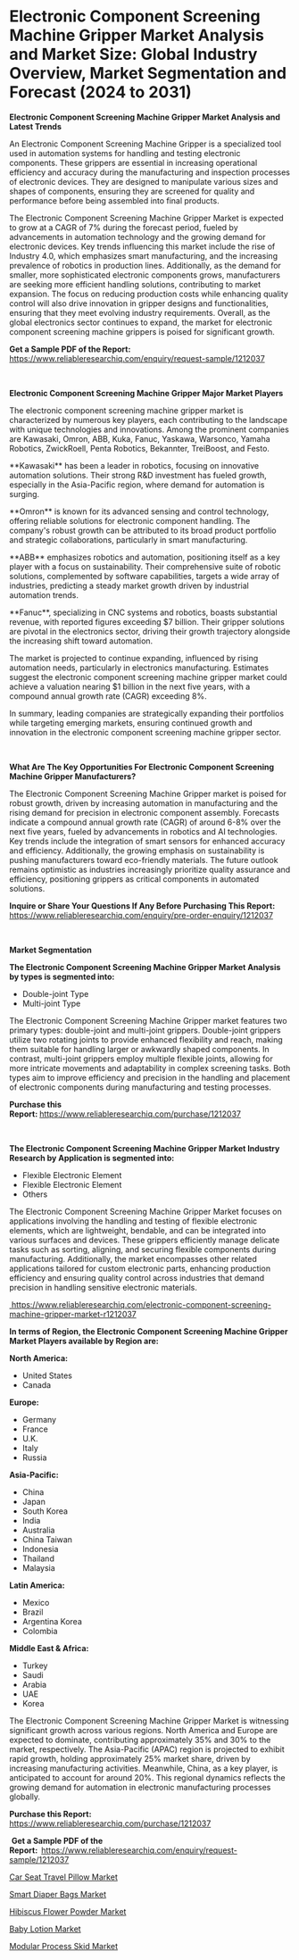 <p><h1>Electronic Component Screening Machine Gripper Market Analysis and Market Size: Global Industry Overview, Market Segmentation and Forecast (2024 to 2031)</h1></p><p><strong>Electronic Component Screening Machine Gripper Market Analysis and Latest Trends</strong></p>
<p><p>An Electronic Component Screening Machine Gripper is a specialized tool used in automation systems for handling and testing electronic components. These grippers are essential in increasing operational efficiency and accuracy during the manufacturing and inspection processes of electronic devices. They are designed to manipulate various sizes and shapes of components, ensuring they are screened for quality and performance before being assembled into final products.</p><p>The Electronic Component Screening Machine Gripper Market is expected to grow at a CAGR of 7% during the forecast period, fueled by advancements in automation technology and the growing demand for electronic devices. Key trends influencing this market include the rise of Industry 4.0, which emphasizes smart manufacturing, and the increasing prevalence of robotics in production lines. Additionally, as the demand for smaller, more sophisticated electronic components grows, manufacturers are seeking more efficient handling solutions, contributing to market expansion. The focus on reducing production costs while enhancing quality control will also drive innovation in gripper designs and functionalities, ensuring that they meet evolving industry requirements. Overall, as the global electronics sector continues to expand, the market for electronic component screening machine grippers is poised for significant growth.</p></p>
<p><strong>Get a Sample PDF of the Report:&nbsp;</strong> <a href="https://www.reliableresearchiq.com/enquiry/request-sample/1212037?utm_campaign=1847&utm_medium=2&utm_source=Github&utm_content=ia&utm_term=17122024&utm_id=electronic-component-screening-machine-gripper">https://www.reliableresearchiq.com/enquiry/request-sample/1212037</a></p>
<p>&nbsp;</p>
<p><strong>Electronic Component Screening Machine Gripper Major Market Players</strong></p>
<p><p>The electronic component screening machine gripper market is characterized by numerous key players, each contributing to the landscape with unique technologies and innovations. Among the prominent companies are Kawasaki, Omron, ABB, Kuka, Fanuc, Yaskawa, Warsonco, Yamaha Robotics, ZwickRoell, Penta Robotics, Bekannter, TreiBoost, and Festo.</p><p>**Kawasaki** has been a leader in robotics, focusing on innovative automation solutions. Their strong R&D investment has fueled growth, especially in the Asia-Pacific region, where demand for automation is surging. </p><p>**Omron** is known for its advanced sensing and control technology, offering reliable solutions for electronic component handling. The company's robust growth can be attributed to its broad product portfolio and strategic collaborations, particularly in smart manufacturing.</p><p>**ABB** emphasizes robotics and automation, positioning itself as a key player with a focus on sustainability. Their comprehensive suite of robotic solutions, complemented by software capabilities, targets a wide array of industries, predicting a steady market growth driven by industrial automation trends.</p><p>**Fanuc**, specializing in CNC systems and robotics, boasts substantial revenue, with reported figures exceeding $7 billion. Their gripper solutions are pivotal in the electronics sector, driving their growth trajectory alongside the increasing shift toward automation.</p><p>The market is projected to continue expanding, influenced by rising automation needs, particularly in electronics manufacturing. Estimates suggest the electronic component screening machine gripper market could achieve a valuation nearing $1 billion in the next five years, with a compound annual growth rate (CAGR) exceeding 8%.</p><p>In summary, leading companies are strategically expanding their portfolios while targeting emerging markets, ensuring continued growth and innovation in the electronic component screening machine gripper sector.</p></p>
<p>&nbsp;</p>
<p><strong>What Are The Key Opportunities For Electronic Component Screening Machine Gripper Manufacturers?</strong></p>
<p><p>The Electronic Component Screening Machine Gripper market is poised for robust growth, driven by increasing automation in manufacturing and the rising demand for precision in electronic component assembly. Forecasts indicate a compound annual growth rate (CAGR) of around 6-8% over the next five years, fueled by advancements in robotics and AI technologies. Key trends include the integration of smart sensors for enhanced accuracy and efficiency. Additionally, the growing emphasis on sustainability is pushing manufacturers toward eco-friendly materials. The future outlook remains optimistic as industries increasingly prioritize quality assurance and efficiency, positioning grippers as critical components in automated solutions.</p></p>
<p><strong>Inquire or Share Your Questions If Any Before Purchasing This Report:</strong> <a href="https://www.reliableresearchiq.com/enquiry/pre-order-enquiry/1212037?utm_campaign=1847&utm_medium=2&utm_source=Github&utm_content=ia&utm_term=17122024&utm_id=electronic-component-screening-machine-gripper">https://www.reliableresearchiq.com/enquiry/pre-order-enquiry/1212037</a></p>
<p>&nbsp;</p>
<p><strong>Market Segmentation</strong></p>
<p><strong>The Electronic Component Screening Machine Gripper Market Analysis by types is segmented into:</strong></p>
<p><ul><li>Double-joint Type</li><li>Multi-joint Type</li></ul></p>
<p><p>The Electronic Component Screening Machine Gripper market features two primary types: double-joint and multi-joint grippers. Double-joint grippers utilize two rotating joints to provide enhanced flexibility and reach, making them suitable for handling larger or awkwardly shaped components. In contrast, multi-joint grippers employ multiple flexible joints, allowing for more intricate movements and adaptability in complex screening tasks. Both types aim to improve efficiency and precision in the handling and placement of electronic components during manufacturing and testing processes.</p></p>
<p><strong>Purchase this Report:&nbsp;</strong><a href="https://www.reliableresearchiq.com/purchase/1212037?utm_campaign=1847&utm_medium=2&utm_source=Github&utm_content=ia&utm_term=17122024&utm_id=electronic-component-screening-machine-gripper">https://www.reliableresearchiq.com/purchase/1212037</a></p>
<p>&nbsp;</p>
<p><strong>The Electronic Component Screening Machine Gripper Market Industry Research by Application is segmented into:</strong></p>
<p><ul><li>Flexible Electronic Element</li><li>Flexible Electronic Element</li><li>Others</li></ul></p>
<p><p>The Electronic Component Screening Machine Gripper Market focuses on applications involving the handling and testing of flexible electronic elements, which are lightweight, bendable, and can be integrated into various surfaces and devices. These grippers efficiently manage delicate tasks such as sorting, aligning, and securing flexible components during manufacturing. Additionally, the market encompasses other related applications tailored for custom electronic parts, enhancing production efficiency and ensuring quality control across industries that demand precision in handling sensitive electronic materials.</p></p>
<p><a href="https://www.reliableresearchiq.com/electronic-component-screening-machine-gripper-market-r1212037?utm_campaign=1847&utm_medium=2&utm_source=Github&utm_content=ia&utm_term=17122024&utm_id=electronic-component-screening-machine-gripper">&nbsp;https://www.reliableresearchiq.com/electronic-component-screening-machine-gripper-market-r1212037</a></p>
<p><strong>In terms of Region, the Electronic Component Screening Machine Gripper Market Players available by Region are:</strong></p>
<p>
    <p> <strong> North America: </strong>
        <ul>
            <li>United States</li>
            <li>Canada</li>
        </ul>
        </p> 
    <p> <strong> Europe: </strong>
        <ul>
            <li>Germany</li>
            <li>France</li>
            <li>U.K.</li>
            <li>Italy</li>
            <li>Russia</li>
        </ul>
        </p> 
    <p> <strong> Asia-Pacific: </strong>
        <ul>
            <li>China</li>
            <li>Japan</li>
            <li>South Korea</li>
            <li>India</li>
            <li>Australia</li>
            <li>China Taiwan</li>
            <li>Indonesia</li>
            <li>Thailand</li>
            <li>Malaysia</li>
        </ul>
        </p> 
    <p> <strong> Latin America: </strong>
        <ul>
            <li>Mexico</li>
            <li>Brazil</li>
            <li>Argentina Korea</li>
            <li>Colombia</li>
        </ul>
        </p> 
    <p> <strong> Middle East & Africa: </strong>
        <ul>
            <li>Turkey</li>
            <li>Saudi</li>
            <li>Arabia</li>
            <li>UAE</li>
            <li>Korea</li>
        </ul>
    </p>
    </p>
<p><p>The Electronic Component Screening Machine Gripper Market is witnessing significant growth across various regions. North America and Europe are expected to dominate, contributing approximately 35% and 30% to the market, respectively. The Asia-Pacific (APAC) region is projected to exhibit rapid growth, holding approximately 25% market share, driven by increasing manufacturing activities. Meanwhile, China, as a key player, is anticipated to account for around 20%. This regional dynamics reflects the growing demand for automation in electronic manufacturing processes globally.</p></p>
<p><strong>Purchase this Report: </strong><a href="https://www.reliableresearchiq.com/purchase/1212037?utm_campaign=1847&utm_medium=2&utm_source=Github&utm_content=ia&utm_term=17122024&utm_id=electronic-component-screening-machine-gripper">https://www.reliableresearchiq.com/purchase/1212037</a></p>
<p>&nbsp;<strong>Get a Sample PDF of the Report:&nbsp;&nbsp;</strong><a href="https://www.reliableresearchiq.com/enquiry/request-sample/1212037?utm_campaign=1847&utm_medium=2&utm_source=Github&utm_content=ia&utm_term=17122024&utm_id=electronic-component-screening-machine-gripper">https://www.reliableresearchiq.com/enquiry/request-sample/1212037</a></p>
<p><strong></strong></p>
<p><p><a href="https://www.linkedin.com/pulse/market-study-global-car-seat-travel-pillow-2024-2031-size-revenue-40gjf?utm_campaign=1847&utm_medium=2&utm_source=Github&utm_content=ia&utm_term=17122024&utm_id=electronic-component-screening-machine-gripper">Car Seat Travel Pillow Market</a></p><p><a href="https://www.linkedin.com/pulse/smart-diaper-bags-market-revenue-projections-projected-51-cagr-qylpf?utm_campaign=1847&utm_medium=2&utm_source=Github&utm_content=ia&utm_term=17122024&utm_id=electronic-component-screening-machine-gripper">Smart Diaper Bags Market</a></p><p><a href="https://www.linkedin.com/pulse/f-my-mkt-intel-xkfif?utm_campaign=1847&utm_medium=2&utm_source=Github&utm_content=ia&utm_term=17122024&utm_id=electronic-component-screening-machine-gripper">Hibiscus Flower Powder Market</a></p><p><a href="https://www.linkedin.com/pulse/global-baby-lotion-market-size-share-projected-79-cagr-growth-tg5hf?utm_campaign=1847&utm_medium=2&utm_source=Github&utm_content=ia&utm_term=17122024&utm_id=electronic-component-screening-machine-gripper">Baby Lotion Market</a></p><p><a href="https://www.linkedin.com/pulse/based-recent-analysis-modular-process-skid-market-expected-ddsff?utm_campaign=1847&utm_medium=2&utm_source=Github&utm_content=ia&utm_term=17122024&utm_id=electronic-component-screening-machine-gripper">Modular Process Skid Market</a></p></p>